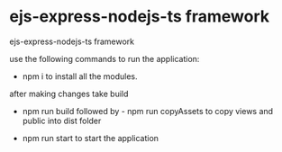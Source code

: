 # ejs-express-nodejs-ts framework
ejs-express-nodejs-ts framework

use the following commands to run the application:
- npm i to        install all the modules.

after making changes take build
- npm run build
followed by - npm run copyAssets       to copy views and public into dist folder

- npm run start     to start the application
